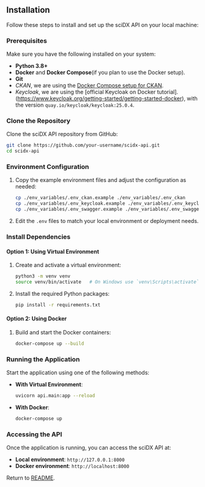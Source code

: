 ## Installation

Follow these steps to install and set up the sciDX API on your local machine:

### Prerequisites

Make sure you have the following installed on your system:

- **Python 3.8+**
- **Docker** and **Docker Compose**(if you plan to use the Docker setup). 
- **Git**
- *CKAN*, we are using the [Docker Compose setup for CKAN](https://github.com/ckan/ckan-docker).
- *Keycloak*, we are using the [official Keycloak on Docker tutorial].(https://www.keycloak.org/getting-started/getting-started-docker), with the version ```quay.io/keycloak/keycloak:25.0.4```.

### Clone the Repository

Clone the sciDX API repository from GitHub:

```bash
git clone https://github.com/your-username/scidx-api.git
cd scidx-api
```

### Environment Configuration

1. Copy the example environment files and adjust the configuration as needed:

   ```bash
   cp ./env_variables/.env_ckan.example ./env_variables/.env_ckan
   cp ./env_variables/.env_keycloak.example ./env_variables/.env_keycloak
   cp ./env_variables/.env_swagger.example ./env_variables/.env_swagger

   ```

2. Edit the `.env` files to match your local environment or deployment needs.

### Install Dependencies

#### Option 1: Using Virtual Environment

1. Create and activate a virtual environment:

   ```bash
   python3 -m venv venv
   source venv/bin/activate   # On Windows use `venv\Scripts\activate`
   ```

2. Install the required Python packages:

   ```bash
   pip install -r requirements.txt
   ```

#### Option 2: Using Docker

1. Build and start the Docker containers:

   ```bash
   docker-compose up --build
   ```

### Running the Application

Start the application using one of the following methods:

- **With Virtual Environment**:

  ```bash
  uvicorn api.main:app --reload
  ```

- **With Docker**:

  ```bash
  docker-compose up
  ```

### Accessing the API

Once the application is running, you can access the sciDX API at:

- **Local environment**: `http://127.0.0.1:8000`
- **Docker environment**: `http://localhost:8000`

Return to [README](../README.md).
